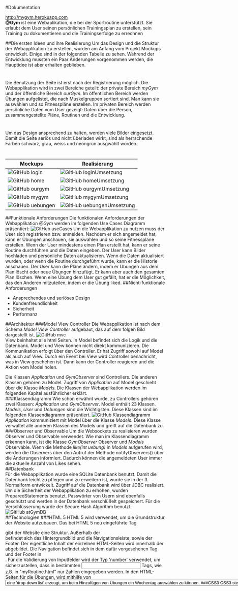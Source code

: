 #Dokumentation
         
http://mygym.herokuapp.com       
**@Gym** ist eine Webaplikation, die bei der Sportroutine unterstützt. Sie erlaubt dem User seinen persönlichen Trainingsplan zu erstellen, sein Training zu dokumentieren und die Trainingserfolge zu errechnen




##Die ersten Ideen und ihre Realisierung
Um das Design und die Struktur der Webapplikation zu erstellen, wurden am Anfang vom Projekt Mockups entwickelt. Einige sind in der folgenden Tabelle zu sehen. 
Während der Entwicklung mussten ein Paar Änderungen vorgenommen werden, die Hauptidee ist aber erhalten geblieben. 
#
Die Benutzung der Seite ist erst nach der Registrierung möglich. Die Webapplikation wird in zwei Bereiche geteilt: der private Bereich *myGym* und der 
öffentliche Bereich *ourGym*. Im öffentlichen Bereich werden Übungen aufgelistet, die nach Muskelgruppen sortiert sind. Man kann sie auswählen und so 
Fitnesspläne erstellen. Im privaten Bereich werden persönliche Daten vom User gezeigt: Daten über die Person, zusammengestellte Pläne, Routinen und die Entwicklung.
#
Um das Design ansprechend zu halten, werden viele Bilder eingesetzt. Damit die Seite seriös und nicht überladen wirkt, sind als herrschende Farben schwarz, grau, 
weiss und neongrün ausgwählt worden.
#
Mockups | Realisierung
------------ | -------------
![GitHub login](mockups/logIn.jpg) | ![GitHub loginUmsetzung](mockups/loginUmsetzung.jpg)
![GitHub home](mockups/home.jpg) | ![GitHub homeUmsetzung](mockups/homeUmsetzung.jpg)
![GitHub ourgym](mockups/ourgym.jpg) | ![GitHub ourgymUmsetzung](mockups/ourgymUmsetzung.jpg)
![GitHub mygym](mockups/mygym.jpg) | ![GitHub mygymUmsetzung](mockups/mygymUmsetzung.jpg)
![GitHub uebungen](mockups/uebungen.jpg) | ![GitHub uebungenUmsetzung](mockups/uebungenUmsetzung.jpg)          
##Funktionale Anforderungen
Die funktionalen Anforderungen der Webapplikation *@Gym* werden im folgenden Use Cases Diagramm präsentiert:
![GitHub useCases](useCases.png)
Um die Webapplikation zu nutzen muss der User sich registrieren bzw. anmelden. Nachdem er sich angemeldet hat, kann er Übungen anschauen, sie auswählen und so seine Fitnesspläne 
erstellen. Wenn der User mindestens einen Plan erstellt hat, kann er seine Routine durchführen und die Daten eingeben. Der User kann Bilder hochladen und persönliche Daten aktualisieren. 
Wenn die Daten aktualisiert wurden, oder wenn die Routine durchgeführt wurde, kann er die Historie anschauen. Der User kann die Pläne ändern, indem er Übungen aus dem Plan löscht oder neue 
Übungen hinzufügt. Er kann aber auch den gesamten Plan löschen. Wenn eine Übung dem User gut gefällt, hat er die Möglichkeit, das den Anderen mitzuteilen, indem er die Übung liked.
##Nicht-funktionale Anforderungen
* Ansprechendes und seriöses Design
* Kundenfreundlichkeit
* Sicherheit
* Performanz          
                  
##Architektur
###Model View Controller
Die Webapplikation ist nach dem Schema *Model View Controller* aufgebaut, das auf dem folgen Bild dargestellt ist. 
![GitHub mvc](mvc.png)                   
View beinhaltet alle html Seiten. In Model befindet sich die Logik und die Datenbank. 
Model und View können nicht direkt kommunizieren. Die Kommunikation erfolgt über den Controller. Er hat Zugriff sowohl auf Model als auch auf View. Durch ein Event bei View wird Controller benachricht, was in View geschehen 
ist. Dann kann der Controller reagieren und die Aktion vom Model holen.       
                  
Die Klassen *Application* und *GymObserver* sind Controllers. Die anderen Klassen gehören zu Model. Zugriff von *Application* auf Model geschieht über die Klasse *Models*. Die Klassen der Webapplikation 
werden im folgenden Kapitel ausführlicher erklärt.               
###Klassendiagramm
Wie schon erwähnt wurde, zu Controllers gehören zwei Klassen: *Application* und *GymObserver*. Model enthält 23 Klassen. *Models*, *User* und *Uebungen* sind die Wichtigsten. Diese Klassen sind im 
folgenden Klassendiagramm präsentiert.
![GitHub Klassendiagramm](Klassendiagramm.jpg)
*Application* kommuniziert mit Model über die Klasse *Models*. Diese Klasse verwaltet alle anderen Klassen des Models und greift auf die Datenbank zu.                
###Observer und Observable
Um die Websockets zu realisieren wurden Observer und Observable verwendet. Wie man im Klassendiagramm erkennen kann, ist die Klasse *GymObserver* Observer und *Models* Observable. 
Wenn die Methode *like(int uebung)* in *Models* aufgerufen wird, werden die Observers über den Aufruf der Methode notifyObservers() über die Änderungen informiert. Dadurch können die angemeldeten User immer die 
aktuelle Anzahl von Likes sehen.       
##Datenbank      
Für die Webapplikation wurde eine SQLite Datenbank benutzt. Damit die Datenbank leicht zu pflegen und zu erweitern ist, wurde sie in der 3. Normalform entwickelt. 
Zugriff auf die Datenbank wird über JDBC realisiert. Um die Sicherheit der Webapplikation zu erhöhen, wurden PreparedStatements benutzt.
Passwörter von Usern sind ebenfalls geschützt und werden in der Datenbank verschlüßelt gespeichert. Für die Verschlüsserung wurde der Secure Hash Algorithm benutzt.
![GitHub atGymDB](atGymDB.jpg)                                 
##Technologien
###HTML 5
HTML 5 wird verwendet, um die Grundstruktur der Website aufzubauen. Das bei HTML 5 neu eingeführte Tag <section> gibt der Website eine Struktur. 
Außerhalb der <section> befindet sich das Hintergrundbild und die Navigationsleiste, sowie der Footer. Der eigentliche Inhalt der einzelnen HTML-Seiten wird innerhalb der <section> 
abgebildet. Die Navigation befindet sich in dem dafür vorgesehenen Tag <nav> und der Footer in <footer>.
Für die Validierung von Inputfelder wird der Typ 'number' verwendet, um sicherzustellen, dass in bestimmten <input> Tags, wie z.B. in "myRoutine.html" nur Zahlen eingegeben werden.
In den HTML-Seiten für die Übungen, wird mithilfe von <select> und <option> eine 'drop-down list' erzeugt, um beim Hinzufügen von Übungen ein Wochentag auswählen zu können.

###CSS3
CSS3 stellt neben Bootstrap das Design der HTML-Seiten dar. Für Elemente, die sich wiederholen, wurden Klassen verwendet. Für einzelne Tags eine ID. Das Design für die Klassen und ID's
wird in der Datei "style.css" beschrieben.
Alle Größenangaben in CSS werden relativ (in Prozent) angegeben und das Attribut 'float' verwendet, um ein Responsive Web Design zu ermöglichen.
Media Query?
###Bootstrap
Bootstrap bietet eine Auswahl an Designelementen. Verwendet werden diese für die Navigationsleiste, Buttons, sowie Icons, wie z.B. der Stift-Icon in "aboutMe.html", um Daten zu bearbeiten.
Auch für die ausklappbaren Panels, in denen die Übungen aufgelistet werden, stellt Bootstrap eine Design Klasse zur Verfügung.
Um Bootstrap zu integrieren, muss zunächst die "bootstrap.js" Datei eingebunden werden. In dieser werden alle Bootstrap Komponente mit Javascript realisiert. 
Dadurch genügt es in den HTML-Seiten nur die benötigte Klasse anzugeben.
###JavaScript
###JQuery
###Ajax
###WebSockets
###JSON
##Weitere Ideen